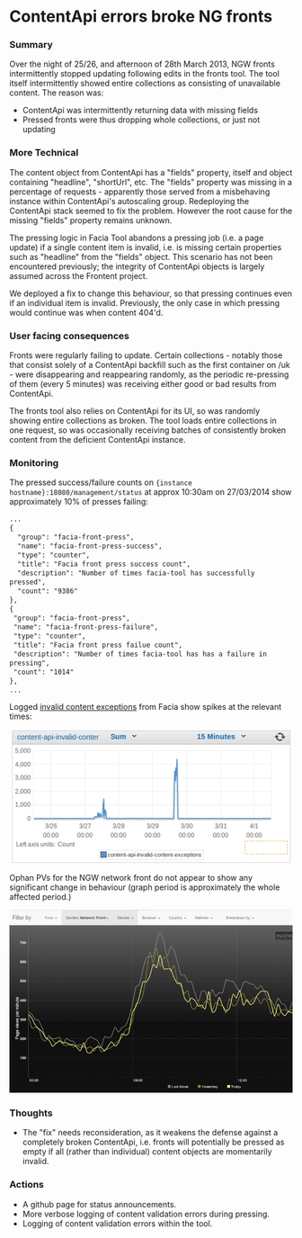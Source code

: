 # ContentApi errors broke NG fronts

### Summary

Over the night of 25/26, and afternoon of 28th March 2013, NGW fronts intermittently stopped updating following edits in the fronts tool. The tool itself intermittently showed entire collections as consisting of unavailable content. The reason was:
* ContentApi was intermittently returning data with missing fields
* Pressed fronts were thus dropping whole collections, or just not updating

### More Technical

The content object from ContentApi has a "fields" property, itself and object containing "headline", "shortUrl", etc.
The "fields" property was missing in a percentage of requests - apparently those served from
a misbehaving instance within ContentApi's autoscaling group. Redeploying the ContentApi stack seemed to fix the problem.
However the root cause for the missing "fields" property remains unknown.

The pressing logic in Facia Tool abandons a pressing job (i.e. a page update) if a single content item is invalid,
i.e. is missing certain properties such as "headline" from the "fields" object.
This scenario has not been encountered previously; the integrity of ContentApi objects is largely assumed across the Frontent project. 

We deployed a fix to change this behaviour, so that pressing continues even if an individual item is invalid. Previously, the only case in which pressing would continue was when content 404'd.

### User facing consequences

Fronts were regularly failing to update. Certain collections - notably those that consist solely of
a ContentApi backfill such as the first container on /uk - were disappearing and reappearing randomly,
as the periodic re-pressing of them (every 5 minutes) was receiving either good or bad results from ContentApi.

The fronts tool also relies on ContentApi for its UI, so was randomly showing entire collections as broken.
The tool loads entire collections in one request, so was occasionally receiving batches of consistently broken content from the deficient ContentApi instance.

### Monitoring

The pressed success/failure counts on  `{instance hostname}:18080/management/status` at approx 10:30am on 27/03/2014 show approximately 10% of presses failing:

```
...
{
  "group": "facia-front-press",
  "name": "facia-front-press-success",
  "type": "counter",
  "title": "Facia front press success count",
  "description": "Number of times facia-tool has successfully pressed",
  "count": "9386"
},
{
 "group": "facia-front-press",
 "name": "facia-front-press-failure",
 "type": "counter",
 "title": "Facia front press failue count",
 "description": "Number of times facia-tool has has a failure in pressing",
 "count": "1014"
},
...
```

Logged [invalid content exceptions](https://console.aws.amazon.com/cloudwatch/home?region=eu-west-1#metrics:graph=!D03!D15!E08!E19!ET4!MN7!NS2!PD1!SS6!ST0!VA-P7D~900~Application~ApplicationName~P0D~Stage~Sum~content-api-invalid-content-exceptions~frontend-facia-tool~prod) from Facia show spikes at the relevant times:

![Invalid content exceptions](images/2014-03-27-capi-errors.png)

Ophan PVs for the NGW network front do not appear to show any significant change in behaviour (graph period is approximately the whole affected period.)

![Ophan PVs](images/2014-03-27-ophan-pvs.png)

### Thoughts

 - The "fix" needs reconsideration, as it weakens the defense against a completely broken ContentApi, i.e. fronts will potentially be pressed as empty if all (rather than individual) content objects are momentarily invalid. 

### Actions

 - A github page for status announcements.
 - More verbose logging of content validation errors during pressing.
 - Logging of content validation errors within the tool.
 
